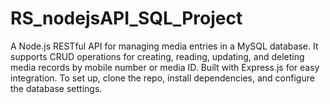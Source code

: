 # RS_nodejsAPI_SQL_Project
A Node.js RESTful API for managing media entries in a MySQL database. It supports CRUD operations for creating, reading, updating, and deleting media records by mobile number or media ID. Built with Express.js for easy integration. To set up, clone the repo, install dependencies, and configure the database settings.
